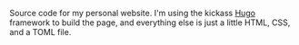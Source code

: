 Source code for my personal website. I'm using the kickass [Hugo](http://gohugo.io) framework to build the page, and everything else is just a little HTML, CSS, and a TOML file.
